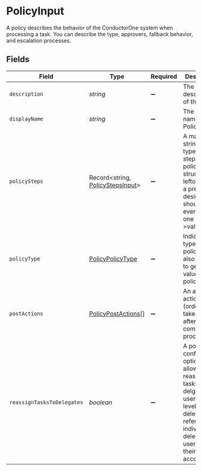 # PolicyInput

 A policy describes the behavior of the ConductorOne system when processing a task. You can describe the type, approvers, fallback behavior, and escalation processes.



## Fields

| Field                                                                                                                                                                         | Type                                                                                                                                                                          | Required                                                                                                                                                                      | Description                                                                                                                                                                   |
| ----------------------------------------------------------------------------------------------------------------------------------------------------------------------------- | ----------------------------------------------------------------------------------------------------------------------------------------------------------------------------- | ----------------------------------------------------------------------------------------------------------------------------------------------------------------------------- | ----------------------------------------------------------------------------------------------------------------------------------------------------------------------------- |
| `description`                                                                                                                                                                 | *string*                                                                                                                                                                      | :heavy_minus_sign:                                                                                                                                                            |  The description of the Policy.<br/>                                                                                                                                          |
| `displayName`                                                                                                                                                                 | *string*                                                                                                                                                                      | :heavy_minus_sign:                                                                                                                                                            |  The display name of the Policy.<br/>                                                                                                                                         |
| `policySteps`                                                                                                                                                                 | Record<string, [PolicyStepsInput](../../models/shared/policystepsinput.md)>                                                                                                   | :heavy_minus_sign:                                                                                                                                                            |  A map of string(policy type) to steps in a policy. This structure is leftover from a previous design, and should only ever have one key->value set.<br/>                     |
| `policyType`                                                                                                                                                                  | [PolicyPolicyType](../../models/shared/policypolicytype.md)                                                                                                                   | :heavy_minus_sign:                                                                                                                                                            |  Indicates the type of this policy. Can also be used to get the value from policySteps.<br/>                                                                                  |
| `postActions`                                                                                                                                                                 | [PolicyPostActions](../../models/shared/policypostactions.md)[]                                                                                                               | :heavy_minus_sign:                                                                                                                                                            |  An array of actions (ordered) to take place after a policy completes processing.<br/>                                                                                        |
| `reassignTasksToDelegates`                                                                                                                                                    | *boolean*                                                                                                                                                                     | :heavy_minus_sign:                                                                                                                                                            |  A policy configuration option that allows for reassinging tasks to delgated users. This level of delegation referrs to the individual delegates users set on their account.<br/> |